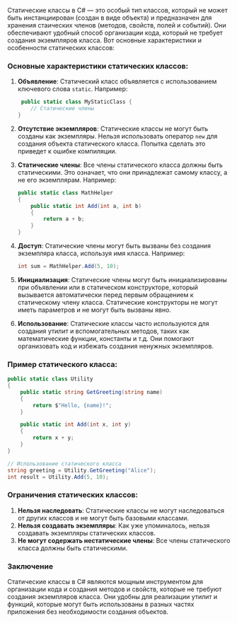 Статические классы в C# — это особый тип классов, который не может быть инстанциирован (создан в виде объекта) и предназначен для хранения стаических членов (методов, свойств, полей и событий). Они обеспечивают удобный способ организации кода, который не требует создания экземпляров класса. Вот основные характеристики и особенности статических классов:

### Основные характеристики статических классов:

1. **Объявление**:
   Статический класс объявляется с использованием ключевого слова `static`. Например:
   ```csharp
    public static class MyStaticClass {
       // Статические члены
   }
   ```

2. **Отсутствие экземпляров**:
   Статические классы не могут быть созданы как экземпляры. Нельзя использовать оператор `new` для создания объекта статического класса. Попытка сделать это приведет к ошибке компиляции.

3. **Статические члены**:
   Все члены статического класса должны быть статическими. Это означает, что они принадлежат самому классу, а не его экземплярам. Например:
   ```csharp 
   public static class MathHelper
   {
       public static int Add(int a, int b)
       {
           return a + b;
       }
   }
   ```

4. **Доступ**:
   Статические члены могут быть вызваны без создания экземпляра класса, используя имя класса. Например:
   ``` C#
   int sum = MathHelper.Add(5, 10);
   ```

5. **Инициализация**:
   Статические члены могут быть инициализированы при объявлении или в статическом конструкторе, который вызывается автоматически перед первым обращением к статическому члену класса. Статические конструкторы не могут иметь параметров и не могут быть вызваны явно.

6. **Использование**:
   Статические классы часто используются для создания утилит и вспомогательных методов, таких как математические функции, константы и т.д. Они помогают организовать код и избежать создания ненужных экземпляров.

### Пример статического класса:

```csharp
public static class Utility
{
    public static string GetGreeting(string name)
    {
        return $"Hello, {name}!";
    }

    public static int Add(int x, int y)
    {
        return x + y;
    }
}

// Использование статического класса
string greeting = Utility.GetGreeting("Alice");
int result = Utility.Add(5, 10);
```

### Ограничения статических классов:

1. **Нельзя наследовать**: Статические классы не могут наследоваться от других классов и не могут быть базовыми классами.
2. **Нельзя создавать экземпляры**: Как уже упоминалось, нельзя создавать экземпляры статических классов.
3. **Не могут содержать нестатические члены**: Все члены статического класса должны быть статическими.

### Заключение

Статические классы в C# являются мощным инструментом для организации кода и создания методов и свойств, которые не требуют создания экземпляров класса. Они удобны для реализации утилит и функций, которые могут быть использованы в разных частях приложения без необходимости создания объектов.